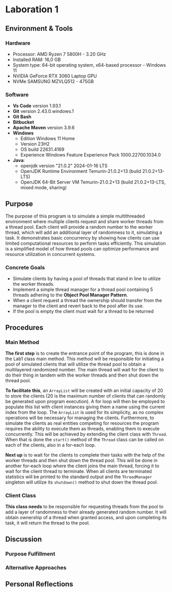 # Laboration 1

## Environment & Tools
### Hardware
* Processor: AMD Ryzen 7 5800H - 3.20 GHz
* Installed RAM: 16,0 GB
* System type: 64-bit operating system, x64-based processor - Windows 11
* NVIDIA GeForce RTX 3060 Laptop GPU
* NVMe SAMSUNG MZVLQ512 - 475GB
### Software
* **Vs Code** version 1.93.1
* **Git** version 2.43.0.windows.1
* **Git Bash**
* **Bitbucket**
* **Apache Maven** version 3.9.6
* **Windows**
    * Edition Windows 11 Home
    * Version 23H2
    * OS build 22631.4169
    * Experience Windows Feature Experience Pack 1000.22700.1034.0
* **Java**:
    * openjdk version "21.0.2" 2024-01-16 LTS
    * OpenJDK Runtime Environment Temurin-21.0.2+13 (build 21.0.2+13-LTS)
    * OpenJDK 64-Bit Server VM Temurin-21.0.2+13 (build 21.0.2+13-LTS, mixed mode, sharing)

## Purpose
The purpose of this program is to simulate a simple multithreaded environment where multiple clients request and share worker threads from a thread pool. Each client will provide a random number to the worker thread, which will add an additional layer of randomness to it, simulating a task. It demonstrates basic concurrency by showing how clients can use limited computational resources to perform tasks efficiently. This simulation is a simplified model of how thread pools can optimize performance and resource utilization in concurrent systems.

### Concrete Goals
- Simulate clients by having a pool of threads that stand in line to utilize the worker threads.
- Implement a simple thread manager for a thread pool containing 5 threads adhering to the **Object Pool Manager Pattern**.
- When a client request a thread the ownership should transfer from the manager to the client and revert back to the pool after its use.
- If the pool is empty the client must wait for a thread to be returned

## Procedures
### Main Method
**The first step** is to create the entrance point of the program, this is done in the Lab1 class main method. This method will be responsible for initiating a pool of simulated clients that will utilize the thread pool to obtain a multilayered randomized number. The main thread will wait for the client to do their thing in tandem with the worker threads and then shut down the thread pool.

**To facilitate this**, an ``ArrayList`` will be created with an initial capacity of 20 to store the clients (20 is the maximum number of clients that can randomly be generated upon program execution). A for loop will then be employed to populate this list with client instances giving them a name using the current index from the loop. The ``ArrayList`` is used for its simplicity, as no complex operations will be necessary for managing the clients. Furthermore, to simulate the clients as real entities competing for resources the program requires the ability to execute them as threads, enabling them to execute concurrently. This will be achieved by extending the client class with ``Thread``. When that is done the ``start()`` method of the ``Thread`` class can be called on each of the clients, also in a for-each loop.

**Next up** is to wait for the clients to complete their tasks with the help of the worker threads and then shut down the thread pool. This will be done in another for-each loop where the client joins the main thread, forcing it to wait for the client thread to terminate. When all clients are terminated statistics will be printed to the standard output and the ``ThreadManager`` singleton will utilize its ``shutdown()`` method to shut down the thread pool.

### Client Class
**This class needs** to be responsible for requesting threads from the pool to add a layer of randomness to their already generated random number. It will obtain ownership of a thread when granted access, and upon completing its task, it will return the thread to the pool.



## Discussion
### Purpose Fulfillment

### Alternative Approaches

## Personal Reflections
